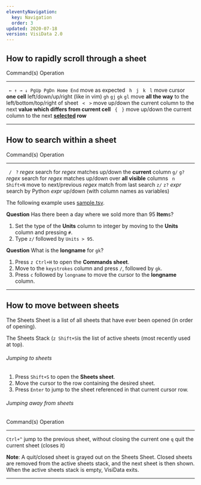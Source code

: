 ```yaml
---
eleventyNavigation:
  key: Navigation
  order: 3
updated: 2020-07-18
version: VisiData 2.0
---
```



## How to rapidly scroll through a sheet

Command(s)                    Operation
--------------                ---------------
` ← ↑ → ↓ PgUp PgDn Home End` move as expected
` h`  ` j`  ` k`  ` l`        move cursor **one cell** left/down/up/right (like in vim)
`gh`  `gj`  `gk`  `gl`        move **all the way** to the left/bottom/top/right of sheet
` <`  ` >`                    move up/down the current column to the next **value which differs from current cell**
` {`  ` }`                    move up/down the current column to the next **[selected](/docs/rows#subset) row**

---

## How to search within a sheet

Command(s)              Operation
--------------          ---------------
` /`  ` ?` *regex*      search for *regex* matches up/down the **current** column
`g/`  `g?` *regex*      search for *regex* matches up/down over **all visible** columns
` n`  `Shift+N`              move to next/previous *regex* match from last search
`z/`  `z?` *expr*       search by Python *expr* up/down (with column names as variables)

The following example uses [sample.tsv](https://raw.githubusercontent.com/saulpw/visidata/stable/sample_data/sample.tsv).

**Question** Has there been a day where we sold more than 95 **Item**s?

1. Set the type of the **Units** column to integer by moving to the **Units** column and pressing `#`.
2. Type `z/` followed by `Units > 95`.

**Question** What is the **longname** for `gk`?

1. Press `z Ctrl+H` to open the **Commands sheet**.
2. Move to the `keystrokes` column and press `/`, followed by `gk`.
3. Press `c` followed by `longname` to move the cursor to the **longname** column.

---

## How to move between sheets

The Sheets Sheet is a list of all sheets that have ever been opened (in order of opening).

The Sheets Stack (`z Shift+S`is the list of active sheets (most recently used at top).

###### Jumping to sheets

1. Press `Shift+S` to open the **Sheets sheet**.
2. Move the cursor to the row containing the desired sheet.
3. Press `Enter` to jump to the sheet referenced in that current cursor row.

###### Jumping away from sheets

Command(s)              Operation
--------------          ---------------
`Ctrl+^`                jump to the previous sheet, without closing the current one
`q`                     quit the current sheet (closes it)

**Note**: A quit/closed sheet is grayed out on the Sheets Sheet.
Closed sheets are removed from the active sheets stack, and the next sheet is then shown.  When the active sheets stack is empty, VisiData exits.

---
